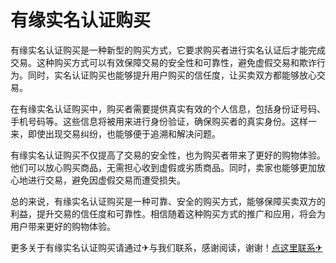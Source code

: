 # 有缘实名认证购买

有缘实名认证购买是一种新型的购买方式，它要求购买者进行实名认证后才能完成交易。这种购买方式可以有效保障交易的安全性和可靠性，避免虚假交易和欺诈行为。同时，实名认证购买也能够提升用户购买的信任度，让买卖双方都能够放心交易。

在有缘实名认证购买中，购买者需要提供真实有效的个人信息，包括身份证号码、手机号码等。这些信息将被用来进行身份验证，确保购买者的真实身份。这样一来，即使出现交易纠纷，也能够便于追溯和解决问题。

有缘实名认证购买不仅提高了交易的安全性，也为购买者带来了更好的购物体验。他们可以放心购买商品，无需担心收到虚假或劣质商品。同时，卖家也能够更加放心地进行交易，避免因虚假交易而遭受损失。

总的来说，有缘实名认证购买是一种可靠、安全的购买方式，能够保障买卖双方的利益，提升交易的信任度和可靠性。相信随着这种购买方式的推广和应用，将会为用户带来更好的购物体验。

更多关于有缘实名认证购买请通过✈与我们联系，感谢阅读，谢谢！[点这里联系✈](https://w.k02.cc)